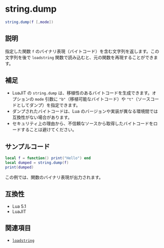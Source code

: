 # string.dump

```lua
string.dump(f [,mode])
```

## 説明

指定した関数 `f` のバイナリ表現（バイトコード）を含む文字列を返します。この文字列を後で `loadstring` 関数で読み込むと、元の関数を再現することができます。

## 補足

- LuaJIT の `string.dump` は、移植性のあるバイトコードを生成できます。オプションの `mode` 引数に `"b"`（移植可能なバイトコード）や `"t"`（ソースコードとしてダンプ）を指定できます。
- ダンプされたバイトコードは、Lua のバージョンや実装が異なる環境間では互換性がない場合があります。
- セキュリティ上の理由から、不信頼なソースから取得したバイトコードをロードすることは避けてください。

## サンプルコード

```lua
local f = function() print("Hello") end
local dumped = string.dump(f)
print(dumped)
```

この例では、関数のバイナリ表現が出力されます。

## 互換性

- Lua 5.1
- LuaJIT

## 関連項目

- [`loadstring`](../std/loadstring.md)

